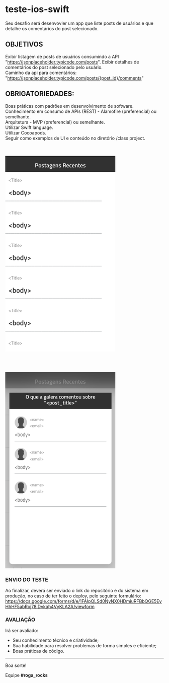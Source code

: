 # teste-ios-swift

Seu desafio será desenvovler um app que liste posts de usuários e que detalhe os comentários do post selecionado. 

## OBJETIVOS
Exibir listagem de posts de usuários consumindo a API "https://jsonplaceholder.typicode.com/posts".
Exibir detalhes de comentários do post selecionado pelo usuário.<br/>
Caminho da api para comentários: "https://jsonplaceholder.typicode.com/posts/{post_id}/comments"

## OBRIGATORIEDADES:
Boas práticas com padrões em desenvolvimento de software.<br/>
Conhecimento em consumo de APIs (REST) - Alamofire (preferencial) ou semelhante.<br/>
Arquitetura - MVP (preferencial) ou semelhante.<br/>
Utilizar Swift language.<br/>
Utilizar Cocoapods.<br/>
Seguir como exemplos de UI e conteúdo no diretório /class project.<br/>
<br/><br/>
<p align="left">
  <img src="class project/ui_posts_example.png?raw=true" width="350" title="Posts">
</p>
<br/><br/>
<p align="left">
  <img src="class project/ui_comments_example.png?raw=true" width="350" title="Posts">
</p>

### ENVIO DO TESTE
Ao finalizar, deverá ser enviado o link do repositório e do sistema em produção, no caso de ter feito o deploy, pelo seguinte formulário: https://docs.google.com/forms/d/e/1FAIpQLSd0NyNX0HDmiuRFBbQGE5EyHhHF5abRoj78IDvkqh4VyKLA2A/viewform

### AVALIAÇÃO
Irá ser avaliado:

+ Seu conhecimento técnico e criatividade;
+ Sua habilidade para resolver problemas de forma simples e eficiente;
+ Boas práticas de código.
---

Boa sorte!

Equipe **#roga_rocks**
